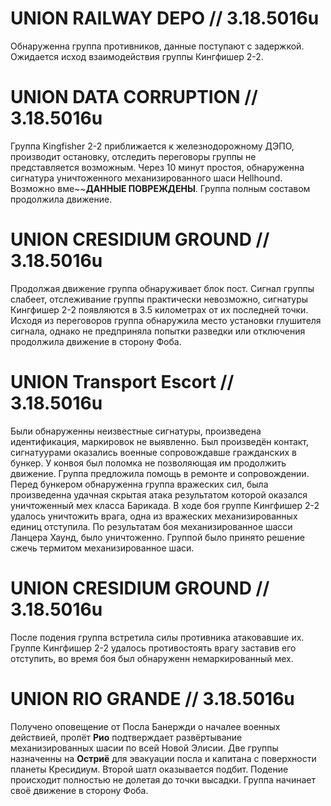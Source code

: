 # UNION RAILWAY DEPO // 3.18.5016u

Обнаруженна группа противников, данные поступают с задержкой. Ожидается исход взаимодействия группы Кингфишер 2-2.

# UNION DATA CORRUPTION // 3.18.5016u

Группа Kingfisher 2-2 приближается к железнодорожному ДЭПО, производит остановку, отследить переговоры группы не представляется возможным. Через 10 минут простоя, обнаруженна сигнатура уничтоженного механизированного шаси Hellhound. Возможно вме~~**ДАННЫЕ ПОВРЕЖДЕНЫ**. Группа полным составом продолжила движение.

# UNION CRESIDIUM GROUND // 3.18.5016u

Продолжая движение группа обнаруживает блок пост. Сигнал группы слабеет, отслеживание группы практически невозможно, сигнатуры Кингфишер 2-2 появляются в 3.5 километрах от их последней точки. Исходя из переговоров группа обнаружила место установки глушителя сигнала, однако не предприняла попытки разведки или отключения продолжила движение в сторону Фоба.

# UNION Transport Escort // 3.18.5016u
 
Были обнаруженны неизвестные сигнатуры, произведена идентификация, маркировок не выявленно. Был произведён контакт, сигнатуурами оказались военные сопровождавше гражданских в бункер. У конвоя был поломка не позволяющая им продолжить движение. Группа предложила помощь в ремонте и сопровождении. Перед бункером обнаруженна группа вражеских сил, была произведенна удачная скрытая атака результатом которой оказался уничтоженный мех класса Барикада. В ходе боя группе Кингфишер 2-2 удалось уничтожить врага, одна из вражеских механизированных единиц отступила. По результатам боя механизированное шасси Ланцера Хаунд, было уничтоженно. Группой было принято решение сжечь термитом механизированное шаси.

# UNION CRESIDIUM GROUND // 3.18.5016u

После подения группа встретила силы противника атаковавшие их. Группе Кингфишер 2-2 удалось противостоять врагу заставив его отступить, во время боя был обнаруженн немаркированный мех.

# UNION RIO GRANDE // 3.18.5016u

Получено оповещение от Посла Банержди о началее военных действией, пролёт **Рио** подтверждает развёртывание механизированных шасии по всей Новой Элисии. Две группы назначенны на **Остриё** для эвакуации посла и капитана с поверхности планеты Кресидиум. Второй шатл оказывается подбит. Подение происходит полностью не долетая до точки высадки. Группа начинает своё движение в сторону Фоба.